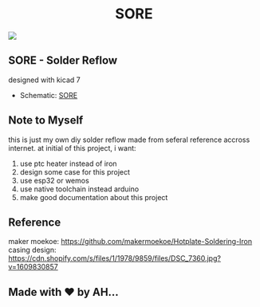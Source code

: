 <p align="center">
  <h1 align="center">SORE</h1>
  <img  src="./docs/SoreBannerV1.png">
</p>

## SORE - Solder Reflow
designed with kicad 7   
   - Schematic: [SORE](https://github.com/ahsanu123/solder-reflow/blob/main/docs/solder-reflow.pdf)  



## Note to Myself
this is just my own diy solder reflow made from seferal reference accross internet.
at initial of this project, i want:
  1. use ptc heater instead of iron 
  2. design some case for this project 
  3. use esp32 or wemos
  4. use native toolchain instead arduino 
  6. make good documentation about this project 

## Reference
maker moekoe: https://github.com/makermoekoe/Hotplate-Soldering-Iron  
casing design: https://cdn.shopify.com/s/files/1/1978/9859/files/DSC_7360.jpg?v=1609830857

## Made with ♥️ by AH...
